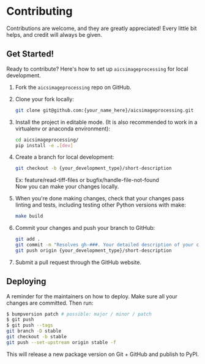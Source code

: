 # Contributing

Contributions are welcome, and they are greatly appreciated! Every little bit
helps, and credit will always be given.

## Get Started!
Ready to contribute? Here's how to set up `aicsimageprocessing` for local development.

1. Fork the `aicsimageprocessing` repo on GitHub.

2. Clone your fork locally:

    ```bash
    git clone git@github.com:{your_name_here}/aicsimageprocessing.git
    ```

3. Install the project in editable mode. (It is also recommended to work in a virtualenv or anaconda environment):

    ```bash
    cd aicsimageprocessing/
    pip install -e .[dev]
    ```

4. Create a branch for local development:

    ```bash
    git checkout -b {your_development_type}/short-description
    ```

    Ex: feature/read-tiff-files or bugfix/handle-file-not-found<br>
    Now you can make your changes locally.

5. When you're done making changes, check that your changes pass linting and
   tests, including testing other Python versions with make:

    ```bash
    make build
    ```

6. Commit your changes and push your branch to GitHub:

    ```bash
    git add .
    git commit -m "Resolves gh-###. Your detailed description of your changes."
    git push origin {your_development_type}/short-description
    ```

7. Submit a pull request through the GitHub website.

## Deploying

A reminder for the maintainers on how to deploy.
Make sure all your changes are committed.
Then run:

```bash
$ bumpversion patch # possible: major / minor / patch
$ git push
$ git push --tags
git branch -D stable
git checkout -b stable
git push --set-upstream origin stable -f
```

This will release a new package version on Git + GitHub and publish to PyPI.
